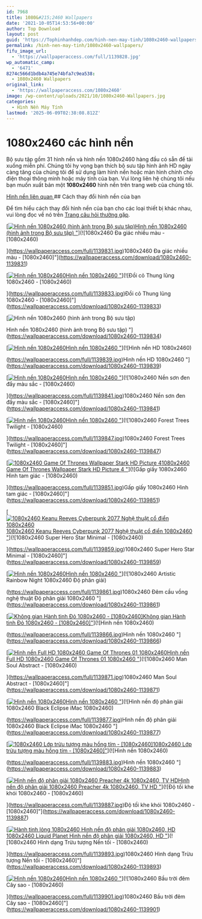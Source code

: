 ```yaml
---
id: 7968
title: 1080&#215;2460 Wallpapers
date: '2021-10-05T14:53:56+00:00'
author: Top Download
layout: post
guid: 'https://Tophinhanhdep.com/hinh-nen-may-tinh/1080x2460-wallpapers/'
permalink: /hinh-nen-may-tinh/1080x2460-wallpapers/
fifu_image_url:
  - 'https://wallpaperaccess.com/full/1139828.jpg'
wp_automatic_camp:
  - '6471'
8274c566d1bdb4a745e74bfa7c9ea538:
  - 1080x2460 Wallpapers
original_link:
  - 'https://wallpaperaccess.com/1080x2460'
image: /wp-content/uploads/2021/10/1080x2460-Wallpapers.jpg
categories:
  - Hình Nền Máy Tính
lastmod: '2025-06-09T02:38:08.812Z'
---
```

# 1080x2460 các hình nền

Bộ sưu tập gồm 31 hình nền và hình nền 1080x2460 hàng đầu có sẵn để tải xuống miễn phí. Chúng tôi hy vọng bạn thích bộ sưu tập hình ảnh HD ngày càng tăng của chúng tôi để sử dụng làm hình nền hoặc màn hình chính cho điện thoại thông minh hoặc máy tính của bạn. Vui lòng liên hệ chúng tôi nếu bạn muốn xuất bản một **1080x2460** hình nền trên trang web của chúng tôi.

[Hình nền liên quan ](#related) ## Cách thay đổi hình nền của bạn

Để tìm hiểu cách thay đổi hình nền của bạn cho các loại thiết bị khác nhau, vui lòng đọc về nó trên [Trang câu hỏi thường gặp](https://tophinhanhdep.com/faq/).

  
[[![Hình nền 1080x2460 (hình ảnh trong Bộ sưu tập)](https://wallpaperaccess.com/full/1139828.jpg)Hình nền 1080x2460 (hình ảnh trong Bộ sưu tập) "](https://wallpaperaccess.com/download/1080x2460-1139828)](![1080x2460 Đa giác nhiều màu - [1080x2460)

](https://wallpaperaccess.com/full/1139831.jpg)1080x2460 Đa giác nhiều màu - \[1080x2460\]"](https://wallpaperaccess.com/download/1080x2460-1139831)

[[![Hình nền 1080x2460](https://wallpaperaccess.com/full/1139832.jpg)Hình nền 1080x2460 "](https://wallpaperaccess.com/download/1080x2460-1139832)](![Đồi cỏ Thung lũng 1080x2460 - [1080x2460)

](https://wallpaperaccess.com/full/1139833.jpg)Đồi cỏ Thung lũng 1080x2460 - \[1080x2460\]"](https://wallpaperaccess.com/download/1080x2460-1139833)

[![Hình nền 1080x2460 (hình ảnh trong Bộ sưu tập)](https://wallpaperaccess.com/full/1139834.jpg)

Hình nền 1080x2460 (hình ảnh trong Bộ sưu tập) "](https://wallpaperaccess.com/download/1080x2460-1139834)

[[![Hình nền 1080x2460](https://wallpaperaccess.com/full/1139837.jpg)Hình nền 1080x2460 "](https://wallpaperaccess.com/download/1080x2460-1139837)](![Hình nền HD 1080x2460)

(https://wallpaperaccess.com/full/1139839.jpg)Hình nền HD 1080x2460 "](https://wallpaperaccess.com/download/1080x2460-1139839)

[[![Hình nền 1080x2460](https://wallpaperaccess.com/full/1139840.jpg)Hình nền 1080x2460 "](https://wallpaperaccess.com/download/1080x2460-1139840)](![1080x2460 Nền sơn đen đầy màu sắc - [1080x2460)

](https://wallpaperaccess.com/full/1139841.jpg)1080x2460 Nền sơn đen đầy màu sắc - \[1080x2460\]"](https://wallpaperaccess.com/download/1080x2460-1139841)

[[![Hình nền 1080x2460](https://wallpaperaccess.com/full/1139842.jpg)Hình nền 1080x2460 "](https://wallpaperaccess.com/download/1080x2460-1139842)](![1080x2460 Forest Trees Twilight - [1080x2460)

](https://wallpaperaccess.com/full/1139847.jpg)1080x2460 Forest Trees Twilight - \[1080x2460\]"](https://wallpaperaccess.com/download/1080x2460-1139847)

[[![1080x2460 Game Of Thrones Wallpaper Stark HD Picture 4](https://wallpaperaccess.com/full/1139849.jpg)1080x2460 Game Of Thrones Wallpaper Stark HD Picture 4 "](https://wallpaperaccess.com/download/1080x2460-1139849)](![Gấp giấy 1080x2460 Hình tam giác - [1080x2460)

](https://wallpaperaccess.com/full/1139851.jpg)Gấp giấy 1080x2460 Hình tam giác - \[1080x2460\]"](https://wallpaperaccess.com/download/1080x2460-1139851)

[[![1080x2460 Keanu Reeves Cyberpunk 2077 Nghệ thuật cổ điển 1080x2460](https://wallpaperaccess.com/full/1139855.jpg)1080x2460 Keanu Reeves Cyberpunk 2077 Nghệ thuật cổ điển 1080x2460 "](https://wallpaperaccess.com/download/1080x2460-1139855)](![1080x2460 Super Hero Star Minimal - [1080x2460)

](https://wallpaperaccess.com/full/1139859.jpg)1080x2460 Super Hero Star Minimal - \[1080x2460\]"](https://wallpaperaccess.com/download/1080x2460-1139859)

[[![Hình nền 1080x2460](https://wallpaperaccess.com/full/1139860.jpg)Hình nền 1080x2460 "](https://wallpaperaccess.com/download/1080x2460-1139860)](![1080x2460 Artistic Rainbow Night 1080x2460 Độ phân giải)

(https://wallpaperaccess.com/full/1139861.jpg)1080x2460 Đêm cầu vồng nghệ thuật Độ phân giải 1080x2460 "](https://wallpaperaccess.com/download/1080x2460-1139861)

[[![Không gian Hành tinh Đỏ 1080x2460 - [1080x2460]](https://wallpaperaccess.com/full/1139863.jpg)Không gian Hành tinh Đỏ 1080x2460 - \[1080x2460\]"](https://wallpaperaccess.com/download/1080x2460-1139863)](![Hình nền 1080x2460)

(https://wallpaperaccess.com/full/1139866.jpg)Hình nền 1080x2460 "](https://wallpaperaccess.com/download/1080x2460-1139866)

[[![Hình nền Full HD 1080x2460 Game Of Thrones 01 1080x2460](https://wallpaperaccess.com/full/1139867.jpg)Hình nền Full HD 1080x2460 Game Of Thrones 01 1080x2460 "](https://wallpaperaccess.com/download/1080x2460-1139867)](![1080x2460 Man Soul Abstract - [1080x2460)

](https://wallpaperaccess.com/full/1139871.jpg)1080x2460 Man Soul Abstract - \[1080x2460\]"](https://wallpaperaccess.com/download/1080x2460-1139871)

[[![Hình nền 1080x2460](https://wallpaperaccess.com/full/1139874.jpg)Hình nền 1080x2460 "](https://wallpaperaccess.com/download/1080x2460-1139874)](![Hình nền độ phân giải 1080x2460 Black Eclipse iMac 1080x2460)

(https://wallpaperaccess.com/full/1139877.jpg)Hình nền độ phân giải 1080x2460 Black Eclipse iMac 1080x2460 "](https://wallpaperaccess.com/download/1080x2460-1139877)

[[![1080x2460 Lớp trừu tượng màu hồng tím - [1080x2460]](https://wallpaperaccess.com/full/1139882.jpg)1080x2460 Lớp trừu tượng màu hồng tím - \[1080x2460\]"](https://wallpaperaccess.com/download/1080x2460-1139882)](![Hình nền 1080x2460)

(https://wallpaperaccess.com/full/1139883.jpg)Hình nền 1080x2460 "](https://wallpaperaccess.com/download/1080x2460-1139883)

[[![Hình nền độ phân giải 1080x2460 Preacher 4k 1080x2460, TV HD](https://wallpaperaccess.com/full/1139885.jpg)Hình nền độ phân giải 1080x2460 Preacher 4k 1080x2460, TV HD "](https://wallpaperaccess.com/download/1080x2460-1139885)](![Độ tối khe khói 1080x2460 - [1080x2460)

](https://wallpaperaccess.com/full/1139887.jpg)Độ tối khe khói 1080x2460 - \[1080x2460\]"](https://wallpaperaccess.com/download/1080x2460-1139887)

[[![Hành tinh lỏng 1080x2460 Hình nền độ phân giải 1080x2460, HD](https://wallpaperaccess.com/full/1139891.jpg)1080x2460 Liquid Planet Hình nền độ phân giải 1080x2460, HD "](https://wallpaperaccess.com/download/1080x2460-1139891)](![1080x2460 Hình dạng Trừu tượng Nền tối - [1080x2460)

](https://wallpaperaccess.com/full/1139893.jpg)1080x2460 Hình dạng Trừu tượng Nền tối - \[1080x2460\]"](https://wallpaperaccess.com/download/1080x2460-1139893)

[[![Hình nền 1080x2460](https://wallpaperaccess.com/full/1139898.jpg)Hình nền 1080x2460 "](https://wallpaperaccess.com/download/1080x2460-1139898)](![1080x2460 Bầu trời đêm Cây sao - [1080x2460)

](https://wallpaperaccess.com/full/1139901.jpg)1080x2460 Bầu trời đêm Cây sao - \[1080x2460\]"](https://wallpaperaccess.com/download/1080x2460-1139901)
